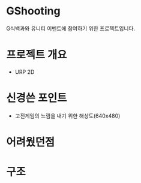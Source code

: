 # GShooting
G식백과와 유니티 이벤트에 참여하기 위한 프로젝트입니다.

# 프로젝트 개요

- URP 2D

# 신경쓴 포인트

- 고전게임의 느낌을 내기 위한 해상도(640x480)

# 어려웠던점

# 구조

